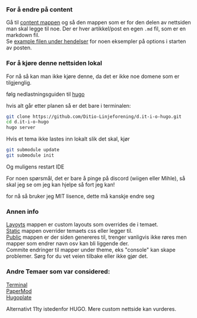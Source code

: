
### For å endre på content
Gå til [content mappen](content) og så den mappen som er for den delen av nettsiden man skal legge til noe.
Der er hver artikkel/post en egen `.md` fil, som er en markdown fil.\
Se [example filen under hendelser](content/arrangementer/example.md) for noen eksempler på options i starten av posten.


### For å kjøre denne nettsiden lokal
For nå så kan man ikke kjøre denne, da det er ikke noe domene som er tilgjenglig.  


følg nedlastningsguiden til [hugo](https://gohugo.io/installation/)

hvis alt går etter planen så er det bare i terminalen: 

```bash
git clone https://github.com/Ditio-Linjeforening/d.it-i-o-hugo.git 
cd d.it-i-o-hugo
hugo server
```

Hvis et tema ikke lastes inn lokalt slik det skal, kjør
```bash
git submodule update
git submodule init
```
Og muligens restart IDE


For noen spørsmål, det er bare å pinge på discord (wiigen eller Mihle), så skal jeg se om jeg kan hjelpe så fort jeg kan!

for nå så bruker jeg MIT lisence, dette må kanskje endre seg

### Annen info
[Layoyts](layouts) mappen er custom layouts som overrides de i temaet.\
[Static](static) mappen overrider temaets css eller legger til.\
[Public](public) mappen er der siden genereres til, trenger vanligvis ikke røres men mapper som endrer navn osv kan bli liggende der.\
Commite endringer til mapper under theme, eks "console" kan skape problemer. Sørg for du vet veien tilbake eller ikke gjør det.

### Andre Temaer som var considered:
[Terminal](https://github.com/panr/hugo-theme-terminal?tab=readme-ov-file)\
[PaperMod](https://themes.gohugo.io/themes/hugo-papermod/)\
[Hugoplate](https://themes.gohugo.io/themes/hugoplate/)

Alternativt 11ty istedenfor HUGO.
Mere custom nettside kan vurderes.